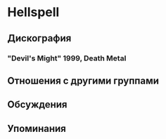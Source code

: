 # Hellspell



## Дискография

### "Devil's Might" 1999, Death Metal




## Отношения с другими группами


## Обсуждения


## Упоминания

